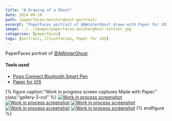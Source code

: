 ```yaml
---
title: "A Drawing of a Ghost"
date: 2014-08-18
path: /paperfaces/awinterghost-portrait/
excerpt: "PaperFaces portrait of @AWinterGhost drawn with Paper for iOS on an iPad."
image: ../../images/paperfaces-awinterghost-twitter.jpg
categories: [paperfaces]
tags: [portrait, illustration, Paper for iOS]
---
```


PaperFaces portrait of [@AWinterGhost](https://twitter.com/AWinterGhost).

#### Tools used

- [Pogo Connect Bluetooth Smart Pen](https://www.amazon.com/gp/product/B009K448L4/ref=as_li_ss_tl?ie=UTF8&camp=1789&creative=390957&creativeASIN=B009K448L4&linkCode=as2&tag=mademist-20)
- [Paper for iOS](https://paper.bywetransfer.com/)

{% figure caption:"Work in progress screen captures Made with Paper." class:"gallery-3-col" %}
[![Work in process screenshot](../../images/paperfaces-awinterghost-process-1-600.jpg)](../../images/paperfaces-awinterghost-process-1-lg.jpg) [![Work in process screenshot](../../images/paperfaces-awinterghost-process-2-600.jpg)](../../images/paperfaces-awinterghost-process-2-lg.jpg) [![Work in process screenshot](../../images/paperfaces-awinterghost-process-3-600.jpg)](../../images/paperfaces-awinterghost-process-3-lg.jpg) [![Work in process screenshot](../../images/paperfaces-awinterghost-process-4-600.jpg)](../../images/paperfaces-awinterghost-process-4-lg.jpg) [![Work in process screenshot](../../images/paperfaces-awinterghost-process-5-600.jpg)](../../images/paperfaces-awinterghost-process-5-lg.jpg)
{% endfigure %}
